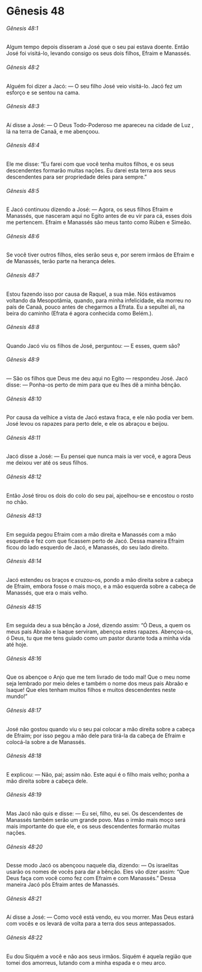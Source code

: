 # Gênesis 48

###### Gênesis 48:1

Algum tempo depois disseram a José que o seu pai estava doente. Então José foi visitá-lo, levando consigo os seus dois filhos, Efraim e Manassés.

###### Gênesis 48:2

Alguém foi dizer a Jacó: — O seu filho José veio visitá-lo. Jacó fez um esforço e se sentou na cama.

###### Gênesis 48:3

Aí disse a José: — O Deus Todo-Poderoso me apareceu na cidade de Luz , lá na terra de Canaã, e me abençoou.

###### Gênesis 48:4

Ele me disse: “Eu farei com que você tenha muitos filhos, e os seus descendentes formarão muitas nações. Eu darei esta terra aos seus descendentes para ser propriedade deles para sempre.”

###### Gênesis 48:5

E Jacó continuou dizendo a José: — Agora, os seus filhos Efraim e Manassés, que nasceram aqui no Egito antes de eu vir para cá, esses dois me pertencem. Efraim e Manassés são meus tanto como Rúben e Simeão.

###### Gênesis 48:6

Se você tiver outros filhos, eles serão seus e, por serem irmãos de Efraim e de Manassés, terão parte na herança deles.

###### Gênesis 48:7

Estou fazendo isso por causa de Raquel, a sua mãe. Nós estávamos voltando da Mesopotâmia, quando, para minha infelicidade, ela morreu no país de Canaã, pouco antes de chegarmos a Efrata. Eu a sepultei ali, na beira do caminho (Efrata é agora conhecida como Belém.).

###### Gênesis 48:8

Quando Jacó viu os filhos de José, perguntou: — E esses, quem são?

###### Gênesis 48:9

— São os filhos que Deus me deu aqui no Egito — respondeu José. Jacó disse: — Ponha-os perto de mim para que eu lhes dê a minha bênção.

###### Gênesis 48:10

Por causa da velhice a vista de Jacó estava fraca, e ele não podia ver bem. José levou os rapazes para perto dele, e ele os abraçou e beijou.

###### Gênesis 48:11

Jacó disse a José: — Eu pensei que nunca mais ia ver você, e agora Deus me deixou ver até os seus filhos.

###### Gênesis 48:12

Então José tirou os dois do colo do seu pai, ajoelhou-se e encostou o rosto no chão.

###### Gênesis 48:13

Em seguida pegou Efraim com a mão direita e Manassés com a mão esquerda e fez com que ficassem perto de Jacó. Dessa maneira Efraim ficou do lado esquerdo de Jacó, e Manassés, do seu lado direito.

###### Gênesis 48:14

Jacó estendeu os braços e cruzou-os, pondo a mão direita sobre a cabeça de Efraim, embora fosse o mais moço, e a mão esquerda sobre a cabeça de Manassés, que era o mais velho.

###### Gênesis 48:15

Em seguida deu a sua bênção a José, dizendo assim: “Ó Deus, a quem os meus pais Abraão e Isaque serviram, abençoa estes rapazes. Abençoa-os, ó Deus, tu que me tens guiado como um pastor durante toda a minha vida até hoje.

###### Gênesis 48:16

Que os abençoe o Anjo que me tem livrado de todo mal! Que o meu nome seja lembrado por meio deles e também o nome dos meus pais Abraão e Isaque! Que eles tenham muitos filhos e muitos descendentes neste mundo!”

###### Gênesis 48:17

José não gostou quando viu o seu pai colocar a mão direita sobre a cabeça de Efraim; por isso pegou a mão dele para tirá-la da cabeça de Efraim e colocá-la sobre a de Manassés.

###### Gênesis 48:18

E explicou: — Não, pai; assim não. Este aqui é o filho mais velho; ponha a mão direita sobre a cabeça dele.

###### Gênesis 48:19

Mas Jacó não quis e disse: — Eu sei, filho, eu sei. Os descendentes de Manassés também serão um grande povo. Mas o irmão mais moço será mais importante do que ele, e os seus descendentes formarão muitas nações.

###### Gênesis 48:20

Desse modo Jacó os abençoou naquele dia, dizendo: — Os israelitas usarão os nomes de vocês para dar a bênção. Eles vão dizer assim: “Que Deus faça com você como fez com Efraim e com Manassés.” Dessa maneira Jacó pôs Efraim antes de Manassés.

###### Gênesis 48:21

Aí disse a José: — Como você está vendo, eu vou morrer. Mas Deus estará com vocês e os levará de volta para a terra dos seus antepassados.

###### Gênesis 48:22

Eu dou Siquém a você e não aos seus irmãos. Siquém é aquela região que tomei dos amorreus, lutando com a minha espada e o meu arco.

